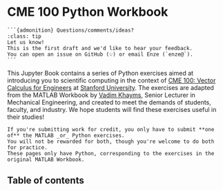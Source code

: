 # CME 100 Python Workbook 

````{margin}
```{admonition} Questions/comments/ideas?
:class: tip
Let us know!
This is the first draft and we'd like to hear your feedback.
You can open an issue on GitHub (💡) or email Enze (`enze@`).
```
````

This Jupyter Book contains a series of Python exercises aimed at introducing you to scientific computing in the context of [CME 100: Vector Calculus for Engineers](https://explorecourses.stanford.edu/search?q=cme100+vector) at [Stanford University](https://www.stanford.edu/).
The exercises are adapted from the MATLAB Workbook by [Vadim Khayms](https://icme.stanford.edu/people/vadim-khayms), Senior Lecturer in Mechanical Engineering, and created to meet the demands of students, faculty, and industry.
We hope students will find these exercises useful in their studies!


```{note}
If you're submitting work for credit, you only have to submit **one of** the MATLAB _or_ Python exercises.
You will not be rewarded for both, though you're welcome to do both for practice.
These pages only have Python, corresponding to the exercises in the original MATLAB Workbook.
```


## Table of contents

```{tableofcontents}
```
